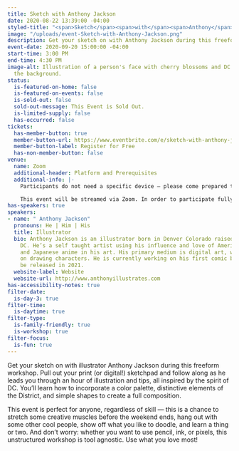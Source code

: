 ```yaml
---
title: Sketch with Anthony Jackson
date: 2020-08-22 13:39:00 -04:00
styled-title: "<span>Sketch</span><span>with</span><span>Anthony</span><span>Jackson</span>"
image: "/uploads/event-Sketch-with-Anthony-Jackson.png"
description: Get your sketch on with Anthony Jackson during this freeform workshop.
event-date: 2020-09-20 15:00:00 -04:00
start-time: 3:00 PM
end-time: 4:30 PM
image-alt: Illustration of a person's face with cherry blossoms and DC monuments in
  the background.
status:
  is-featured-on-home: false
  is-featured-on-events: false
  is-sold-out: false
  sold-out-message: This Event is Sold Out.
  is-limited-supply: false
  has-occurred: false
tickets:
  has-member-button: true
  member-button-url: https://www.eventbrite.com/e/sketch-with-anthony-jackson-tickets-117854565177
  member-button-label: Register for Free
  has-non-member-button: false
venue:
  name: Zoom
  additional-header: Platform and Prerequisites
  additional-info: |-
    Participants do not need a specific device — please come prepared to sketch however you like, digitally or IRL! However, Anthony will be using an iPad, Apple Pencil, and Procreate to create his illustrations.

    This event will be streamed via Zoom. In order to participate fully, attendees should plan to join on the Zoom app via their computer, tablet, or mobile device with enough bandwidth to support viewing video. In order to ensure only those who have registered for the event are able to attend — and to create space for intimate conversations — only those whose display name fully matches the name on our registration list will be admitted from the waiting room. You can find more about joining our virtual events, including how to connect, directions to troubleshoot, and information about our refund policy in our [FAQ](/faqs/).
has-speakers: true
speakers:
- name: " Anthony Jackson"
  pronouns: He | Him | His
  title: Illustrator
  bio: Anthony Jackson is an illustrator born in Denver Colorado raised in Washington,
    DC. He’s a self taught artist using his influence and love of American comics
    and Japanese anime in his art. His primary medium is digital art, with a focus
    on drawing characters. He is currently working on his first comic book which will
    be released in 2021.
  website-label: Website
  website-url: http://www.anthonyillustrates.com
has-accessibility-notes: true
filter-date:
  is-day-3: true
filter-time:
  is-daytime: true
filter-type:
  is-family-friendly: true
  is-workshop: true
filter-focus:
  is-fun: true
---
```


Get your sketch on with illustrator Anthony Jackson during this freeform workshop. Pull out your print (or digital!) sketchpad and follow along as he leads you through an hour of illustration and tips, all inspired by the spirit of DC. You’ll learn how to incorporate a color palette, distinctive elements of the District, and simple shapes to create a full composition.

This event is perfect for anyone, regardless of skill — this is a chance to stretch some creative muscles before the weekend ends, hang out with some other cool people, show off what you like to doodle, and learn a thing or two. And don’t worry: whether you want to use pencil, ink, or pixels, this unstructured workshop is tool agnostic. Use what you love most!
